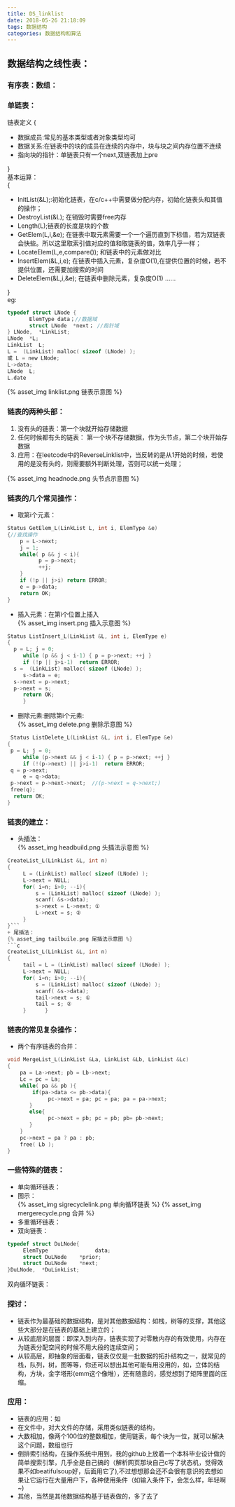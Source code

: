 ```yaml
---
title: DS_linklist
date: 2018-05-26 21:18:09
tags: 数据结构
categories: 数据结构和算法
---
```

## 数据结构之线性表：
### 有序表：数组：
### 单链表：
链表定义  <!-- more -->
{  
 * 数据成员:常见的基本类型或者对象类型均可  
 * 数据关系:在链表中的块的成员在连续的内存中，块与块之间内存位置不连续  
 * 指向块的指针：单链表只有一个next,双链表加上pre  

}  
基本运算：  
{
+ InitList(&L);:初始化链表，在c/c++中需要做分配内存，初始化链表头和其值的操作；  
+ DestroyList(&L); 在销毁时需要free内存  
+ Length(L);链表的长度是块的个数
+ GetElem(L,i,&e); 在链表中取元素需要一个一个遍历直到下标值，若为双链表会快些。所以这里取索引值对应的值和取链表的值，效率几乎一样；  
+ LocateElem(L,e,compare()); 和链表中的元素做对比
+ InsertElem(&L,i,e); 在链表中插入元素，复杂度O(1),在提供位置的时候，若不提供位置，还需要加搜索的时间
+ DeleteElem(&L,i,&e); 在链表中删除元素，复杂度O(1)
……  

}  
eg:  
```c
typedef struct LNode { 
       ElemType data；//数据域
       struct LNode  *next； //指针域
} LNode,  *LinkList;
LNode  *L;
LinkList  L;
L =  (LinkList) malloc( sizeof (LNode) );
或 L = new LNode;
L->data;
LNode  L;
L.date
```
{% asset_img linklist.png 链表示意图 %}    
### 链表的两种头部：
1. 没有头的链表：第一个块就开始存储数据  
2. 任何时候都有头的链表：  第一个块不存储数据，作为头节点，第二个块开始存数据  
3. 应用：在leetcode中的ReverseLinklist中，当反转的是从1开始的时候，若使用的是没有头的，则需要额外判断处理，否则可以统一处理；  

{% asset_img headnode.png 头节点示意图 %}  

###  链表的几个常见操作：　
+ 取第i个元素：  
```c
Status GetElem_L(LinkList L, int i, ElemType &e)
{//查找操作
    p = L->next;  
    j = 1;
    while( p && j < i){
          p = p->next; 
          ++j;
    }
    if (!p || j>i) return ERROR;
    e = p->data;
    return OK;
}
```
+ 插入元素：在第i个位置上插入    
{% asset_img insert.png 插入示意图 %}    
```c
Status ListInsert_L(LinkList &L, int i, ElemType e)
{
  p = L; j = 0;
     while (p && j < i-1) { p = p->next; ++j }
     if (!p || j>i-1)  return ERROR;
  s =  (LinkList) malloc( sizeof (LNode) );
     s->data = e;  
  s->next = p->next;  
  p->next = s;  
     return OK;
     }
 ```
+ 删除元素:删除第i个元素:  
{% asset_img delete.png 删除示意图 %}  
```c
 Status ListDelete_L(LinkList &L, int i, ElemType &e)
{
 p = L; j = 0;
     while (p->next && j < i-1) { p = p->next; ++j }
     if (!(p->next) || j>i-1)  return ERROR;
 q = p->next;
     e = q->data;  
 p->next = p->next->next;  //(p->next = q->next;)
 free(q);  
  return OK;
}
```

### 链表的建立：   
+ 头插法：  
{% asset_img headbuild.png 头插法示意图 %}  
```c
CreateList_L(LinkList &L, int n)
{
     L = (LinkList) malloc( sizeof (LNode) );
     L->next = NULL;
     for( i=n; i>0; --i){
         s = (LinkList) malloc( sizeof (LNode) );
         scanf( &s->data);
         s->next = L->next; ①
         L->next = s; ②
     }
}```
+ 尾插法：  
{% asset_img tailbuile.png 尾插法示意图 %}  
```c
CreateList_L(LinkList &L, int n)
{
     tail = L = (LinkList) malloc( sizeof (LNode) );
     L->next = NULL;
     for( i=n; i>0; --i){
         s = (LinkList) malloc( sizeof (LNode) );
         scanf( &s->data);
         tail->next = s; ①
         tail = s; ②
     }      }
```

###  链表的常见复杂操作：
+ 两个有序链表的合并：
```c
void MergeList_L(LinkList &La, LinkList &Lb, LinkList &Lc)
{
    pa = La->next; pb = Lb->next;
    Lc = pc = La;
    while( pa && pb ){
        if(pa->data <= pb->data){
             pc->next = pa; pc = pa; pa = pa->next;
       }
       else{
             pc->next = pb; pc = pb; pb= pb->next;
       }
    }
    pc->next = pa ? pa : pb;
    free( Lb );
} 
```

### 一些特殊的链表：
+ 单向循环链表：
+ 图示：  
{% asset_img sigrecyclelink.png 单向循环链表 %}
{% asset_img mergerecycle.png 合并 %}
+ 多重循环链表：
+ 双向链表：
```c
typedef struct DuLNode{
     ElemType               data;
     struct DuLNode    *prior;
     struct DuLNode    *next;
}DuLNode,  *DuLinkList;
```
双向循环链表：

### 探讨：
+ 链表作为最基础的数据结构，是对其他数据结构：如栈，树等的支撑，其他这些大部分是在链表的基础上建立的；  
+ 从较底层的层面：即深入到内存，链表实现了对零散内存的有效使用，内存在为链表分配空间的时候不用大段的连续空间；
+ 从较高层，即抽象的层面看，链表仅仅是一批数据的拓扑结构之一，就常见的栈，队列，树，图等等，你还可以想出其他可能有用没用的，如，立体的结构，方块，金字塔形(emm这个像堆），还有随意的，感觉想到了矩阵里面的压缩。   
 
### 应用： 
+ 链表的应用：如
+ 在文件中，对大文件的存储，采用类似链表的结构，
+ 大数相加，像两个100位的整数相加，使用链表，每个块为一位，就可以解决这个问题，数组也行
+ 倒排索引结构，在操作系统中用到，我的github上放着一个本科毕业设计做的简单搜索引擎，几乎全是自己搞的（解析网页那块自己c写了状态机，觉得效果不如beatifulsoup好，后面用它了),不过想想那会还不会很有意识的去想如果让它运行在大量用户下，各种使用条件（如输入条件下，会怎么样，年轻啊~)
+ 其他，当然是其他数据结构基于链表做的，多了去了
 

